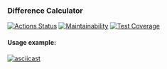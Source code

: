 ### Difference Calculator
[![Actions Status](https://github.com/warpedrhubarb/frontend-project-lvl2/workflows/hexlet-check/badge.svg)](https://github.com/warpedrhubarb/frontend-project-lvl2/actions) [![Maintainability](https://api.codeclimate.com/v1/badges/fea9c5ab8ecd5d331b34/maintainability)](https://codeclimate.com/github/warpedrhubarb/frontend-project-lvl2/maintainability) [![Test Coverage](https://api.codeclimate.com/v1/badges/fea9c5ab8ecd5d331b34/test_coverage)](https://codeclimate.com/github/warpedrhubarb/frontend-project-lvl2/test_coverage)

#### Usage example:
[![asciicast](https://asciinema.org/a/gzNBH1Um6IunbJFReqnm4FsR0.svg)](https://asciinema.org/a/gzNBH1Um6IunbJFReqnm4FsR0)
